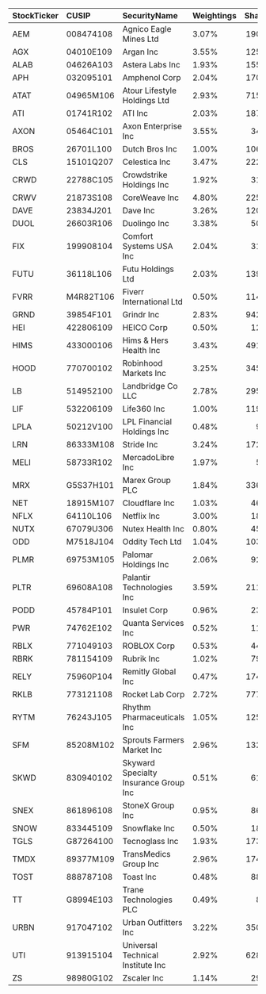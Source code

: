 | StockTicker   | CUSIP     | SecurityName                          | Weightings   |   Shares |    Price |
|:--------------|:----------|:--------------------------------------|:-------------|---------:|---------:|
| AEM           | 008474108 | Agnico Eagle Mines Ltd                | 3.07%        |    19071 |  123.61  |
| AGX           | 04010E109 | Argan Inc                             | 3.55%        |    12508 |  217.8   |
| ALAB          | 04626A103 | Astera Labs Inc                       | 1.93%        |    15537 |   95.22  |
| APH           | 032095101 | Amphenol Corp                         | 2.04%        |    17004 |   91.91  |
| ATAT          | 04965M106 | Atour Lifestyle Holdings Ltd          | 2.93%        |    71591 |   31.43  |
| ATI           | 01741R102 | ATI Inc                               | 2.03%        |    18749 |   82.98  |
| AXON          | 05464C101 | Axon Enterprise Inc                   | 3.55%        |     3493 |  780     |
| BROS          | 26701L100 | Dutch Bros Inc                        | 1.00%        |    10600 |   72.33  |
| CLS           | 15101Q207 | Celestica Inc                         | 3.47%        |    22203 |  119.9   |
| CRWD          | 22788C105 | Crowdstrike Holdings Inc              | 1.92%        |     3198 |  460.56  |
| CRWV          | 21873S108 | CoreWeave Inc                         | 4.80%        |    22580 |  163.1   |
| DAVE          | 23834J201 | Dave Inc                              | 3.26%        |    12078 |  207.05  |
| DUOL          | 26603R106 | Duolingo Inc                          | 3.38%        |     5001 |  518.79  |
| FIX           | 199908104 | Comfort Systems USA Inc               | 2.04%        |     3144 |  498.63  |
| FUTU          | 36118L106 | Futu Holdings Ltd                     | 2.03%        |    13913 |  112.14  |
| FVRR          | M4R82T106 | Fiverr International Ltd              | 0.50%        |    11453 |   33.49  |
| GRND          | 39854F101 | Grindr Inc                            | 2.83%        |    94213 |   23.03  |
| HEI           | 422806109 | HEICO Corp                            | 0.50%        |     1273 |  300.05  |
| HIMS          | 433000106 | Hims & Hers Health Inc                | 3.43%        |    49167 |   53.61  |
| HOOD          | 770700102 | Robinhood Markets Inc                 | 3.25%        |    34509 |   72.27  |
| LB            | 514952100 | Landbridge Co LLC                     | 2.78%        |    29524 |   72.22  |
| LIF           | 532206109 | Life360 Inc                           | 1.00%        |    11932 |   64.01  |
| LPLA          | 50212V100 | LPL Financial Holdings Inc            | 0.48%        |      984 |  376.23  |
| LRN           | 86333M108 | Stride Inc                            | 3.24%        |    17290 |  143.64  |
| MELI          | 58733R102 | MercadoLibre Inc                      | 1.97%        |      588 | 2573.96  |
| MRX           | G5S37H101 | Marex Group PLC                       | 1.84%        |    33648 |   41.88  |
| NET           | 18915M107 | Cloudflare Inc                        | 1.03%        |     4626 |  170.92  |
| NFLX          | 64110L106 | Netflix Inc                           | 3.00%        |     1860 | 1239.66  |
| NUTX          | 67079U306 | Nutex Health Inc                      | 0.80%        |     4528 |  135.62  |
| ODD           | M7518J104 | Oddity Tech Ltd                       | 1.04%        |    10375 |   77.27  |
| PLMR          | 69753M105 | Palomar Holdings Inc                  | 2.06%        |     9226 |  171.79  |
| PLTR          | 69608A108 | Palantir Technologies Inc             | 3.59%        |    21191 |  130.01  |
| PODD          | 45784P101 | Insulet Corp                          | 0.96%        |     2317 |  319.21  |
| PWR           | 74762E102 | Quanta Services Inc                   | 0.52%        |     1101 |  359.11  |
| RBLX          | 771049103 | ROBLOX Corp                           | 0.53%        |     4427 |   91.07  |
| RBRK          | 781154109 | Rubrik Inc                            | 1.02%        |     7964 |   98.54  |
| RELY          | 75960P104 | Remitly Global Inc                    | 0.47%        |    17409 |   20.79  |
| RKLB          | 773121108 | Rocket Lab Corp                       | 2.72%        |    77702 |   26.91  |
| RYTM          | 76243J105 | Rhythm Pharmaceuticals Inc            | 1.05%        |    12574 |   64.395 |
| SFM           | 85208M102 | Sprouts Farmers Market Inc            | 2.96%        |    13280 |  171.14  |
| SKWD          | 830940102 | Skyward Specialty Insurance Group Inc | 0.51%        |     6155 |   63.46  |
| SNEX          | 861896108 | StoneX Group Inc                      | 0.95%        |     8679 |   83.8   |
| SNOW          | 833445109 | Snowflake Inc                         | 0.50%        |     1834 |  209.6   |
| TGLS          | G87264100 | Tecnoglass Inc                        | 1.93%        |    17337 |   85.38  |
| TMDX          | 89377M109 | TransMedics Group Inc                 | 2.96%        |    17478 |  129.81  |
| TOST          | 888787108 | Toast Inc                             | 0.48%        |     8895 |   41.84  |
| TT            | G8994E103 | Trane Technologies PLC                | 0.49%        |      866 |  432.62  |
| URBN          | 917047102 | Urban Outfitters Inc                  | 3.22%        |    35090 |   70.54  |
| UTI           | 913915104 | Universal Technical Institute Inc     | 2.92%        |    62880 |   35.63  |
| ZS            | 98980G102 | Zscaler Inc                           | 1.14%        |     2955 |  296.85  |